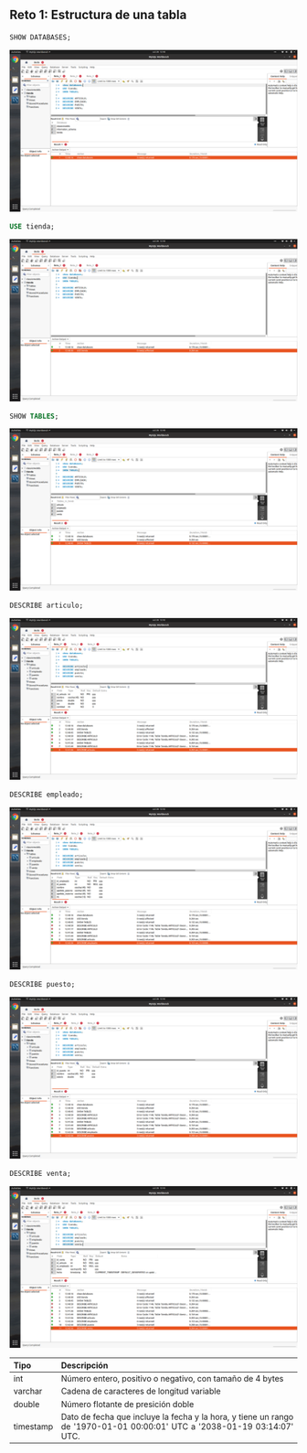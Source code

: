 ## Reto 1: Estructura de una tabla


<div style="text-align: justify;">

```sql
SHOW DATABASES;
```
![imagen](images_reto_1/reto_1_1.png)

```sql
USE tienda;
```
![imagen](images_reto_1/reto_1_2.png)

```sql
SHOW TABLES;
```
![imagen](images_reto_1/reto_1_3.png)

```sql
DESCRIBE articulo;
```
![imagen](images_reto_1/reto_1_4.png)

```sql
DESCRIBE empleado;
```
![imagen](images_reto_1/reto_1_5.png)

```sql
DESCRIBE puesto;
```
![imagen](images_reto_1/reto_1_6.png)

```sql
DESCRIBE venta;
```
![imagen](images_reto_1/reto_1_7.png)

| Tipo      | Descripción                   |
|-----------|-------------------------------|
| int       | Número entero, positivo o negativo, con tamaño de 4 bytes       |
| varchar   | Cadena de caracteres de longitud variable         |
| double    | Número flotante de presición doble |
| timestamp | Dato de fecha que incluye la fecha y la hora, y tiene un rango de '1970-01-01 00:00:01' UTC a '2038-01-19 03:14:07' UTC.                        |

</div>


